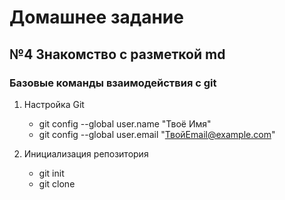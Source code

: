 # Домашнее задание

## №4 Знакомство с разметкой md

### Базовые команды взаимодействия с git

1. Настройка Git
   - git config --global user.name "Твоё Имя"
   - git config --global user.email "ТвойEmail@example.com"

2. Инициализация репозитория
   - git init
   - git clone <URL>
